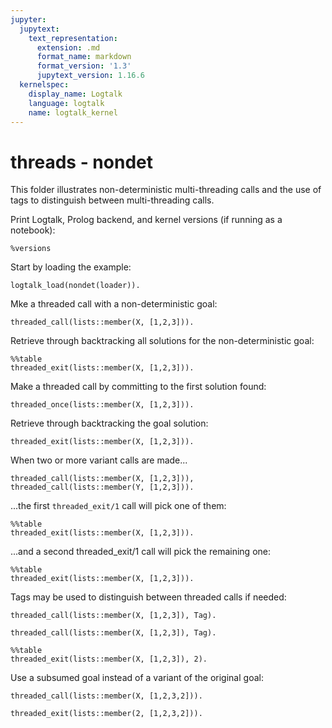 ```yaml
---
jupyter:
  jupytext:
    text_representation:
      extension: .md
      format_name: markdown
      format_version: '1.3'
      jupytext_version: 1.16.6
  kernelspec:
    display_name: Logtalk
    language: logtalk
    name: logtalk_kernel
---
```


<!--
________________________________________________________________________

This file is part of Logtalk <https://logtalk.org/>  
SPDX-FileCopyrightText: 1998-2025 Paulo Moura <pmoura@logtalk.org>  
SPDX-License-Identifier: Apache-2.0

Licensed under the Apache License, Version 2.0 (the "License");
you may not use this file except in compliance with the License.
You may obtain a copy of the License at

    http://www.apache.org/licenses/LICENSE-2.0

Unless required by applicable law or agreed to in writing, software
distributed under the License is distributed on an "AS IS" BASIS,
WITHOUT WARRANTIES OR CONDITIONS OF ANY KIND, either express or implied.
See the License for the specific language governing permissions and
limitations under the License.
________________________________________________________________________
-->

# threads - nondet

This folder illustrates non-deterministic multi-threading calls and the
use of tags to distinguish between multi-threading calls.

Print Logtalk, Prolog backend, and kernel versions (if running as a notebook):

```logtalk
%versions
```

Start by loading the example:

```logtalk
logtalk_load(nondet(loader)).
```

Mke a threaded call with a non-deterministic goal:

```logtalk
threaded_call(lists::member(X, [1,2,3])).
```

<!--
X = _G189. 
-->

Retrieve through backtracking all solutions for the non-deterministic goal:

```logtalk
%%table
threaded_exit(lists::member(X, [1,2,3])).
```

<!--
X = 1 ;
X = 2 ;
X = 3 ;
false.
-->

Make a threaded call by committing to the first solution found:

```logtalk
threaded_once(lists::member(X, [1,2,3])).
```

<!--
X = _G189. 
-->

Retrieve through backtracking the goal solution:

```logtalk
threaded_exit(lists::member(X, [1,2,3])).
```

<!--
X = 1 ;
false.
-->

When two or more variant calls are made...

```logtalk
threaded_call(lists::member(X, [1,2,3])), threaded_call(lists::member(Y, [1,2,3])).
```

<!--
X = _G189 Y =_G190. 
-->

...the first `threaded_exit/1` call will pick one of them:

```logtalk
%%table
threaded_exit(lists::member(X, [1,2,3])).
```

<!--
X = 1 ;
X = 2 ;
X = 3 ;
false.
-->

...and a second threaded_exit/1 call will pick the remaining one:

```logtalk
%%table
threaded_exit(lists::member(X, [1,2,3])).
```

<!--
X = 1 ;
X = 2 ;
X = 3 ;
false.
-->

Tags may be used to distinguish between threaded calls if needed:

```logtalk
threaded_call(lists::member(X, [1,2,3]), Tag).
```

<!--
Tag = 1. 
-->

```logtalk
threaded_call(lists::member(X, [1,2,3]), Tag).
```

<!--
Tag = 2. 
-->

```logtalk
%%table
threaded_exit(lists::member(X, [1,2,3]), 2).
```

<!--
X = 1 ;
X = 2 ;
X = 3 ;
false.
-->

Use a subsumed goal instead of a variant of the original goal:

```logtalk
threaded_call(lists::member(X, [1,2,3,2])).
```

<!--
X = _G189. 
-->

```logtalk
threaded_exit(lists::member(2, [1,2,3,2])).
```

<!--
More ;
More ;
false.
-->

